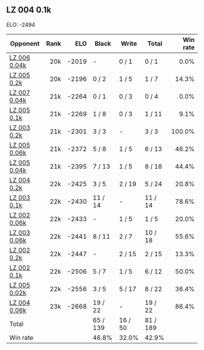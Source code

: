 ## LZ 004 0.1k ##

ELO: -2494

Opponent | Rank | ELO | Black | Write | Total | Win rate
---------|-----:|----:|-------|-------|-------|-------:
[LZ 006 0.04k](LZ%20006%200.04k.md) | 20k | -2019 | - | 0 / 1 | 0 / 1 | 0.0%
[LZ 005 0.2k](LZ%20005%200.2k.md) | 20k | -2196 | 0 / 2 | 1 / 5 | 1 / 7 | 14.3%
[LZ 007 0.04k](LZ%20007%200.04k.md) | 21k | -2264 | 0 / 1 | 0 / 3 | 0 / 4 | 0.0%
[LZ 005 0.1k](LZ%20005%200.1k.md) | 21k | -2269 | 1 / 8 | 0 / 3 | 1 / 11 | 9.1%
[LZ 003 0.2k](LZ%20003%200.2k.md) | 21k | -2301 | 3 / 3 | - | 3 / 3 | 100.0%
[LZ 005 0.06k](LZ%20005%200.06k.md) | 21k | -2372 | 5 / 8 | 1 / 5 | 6 / 13 | 46.2%
[LZ 005 0.04k](LZ%20005%200.04k.md) | 21k | -2395 | 7 / 13 | 1 / 5 | 8 / 18 | 44.4%
[LZ 004 0.2k](LZ%20004%200.2k.md) | 22k | -2425 | 3 / 5 | 2 / 19 | 5 / 24 | 20.8%
[LZ 003 0.1k](LZ%20003%200.1k.md) | 22k | -2430 | 11 / 14 | - | 11 / 14 | 78.6%
[LZ 002 0.06k](LZ%20002%200.06k.md) | 22k | -2433 | - | 1 / 5 | 1 / 5 | 20.0%
[LZ 003 0.06k](LZ%20003%200.06k.md) | 22k | -2441 | 8 / 11 | 2 / 7 | 10 / 18 | 55.6%
[LZ 002 0.2k](LZ%20002%200.2k.md) | 22k | -2447 | - | 2 / 15 | 2 / 15 | 13.3%
[LZ 002 0.1k](LZ%20002%200.1k.md) | 22k | -2506 | 5 / 7 | 1 / 5 | 6 / 12 | 50.0%
[LZ 005 0.02k](LZ%20005%200.02k.md) | 22k | -2556 | 3 / 5 | 5 / 17 | 8 / 22 | 36.4%
[LZ 004 0.06k](LZ%20004%200.06k.md) | 23k | -2668 | 19 / 22 | - | 19 / 22 | 86.4%
Total | | | 65 / 139 | 16 / 50 | 81 / 189 | 
Win rate| | | 46.8% | 32.0% | 42.9% | 
